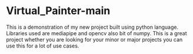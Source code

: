 # Virtual_Painter-main
This is a demonstration of my new project built using python language. Libraries used are mediapipe and opencv also bit of numpy. This is a great project whether you are looking for your minor or major projects you can use this for a lot of use cases.
